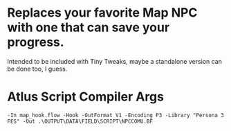 # Replaces your favorite Map NPC with one that can save your progress.
Intended to be included with Tiny Tweaks, maybe a standalone version can be done too, I guess.

# Atlus Script Compiler Args

```
-In map_hook.flow -Hook -OutFormat V1 -Encoding P3 -Library "Persona 3 FES" -Out .\OUTPUT\DATA\FIELD\SCRIPT\NPCCOMU.BF
```
